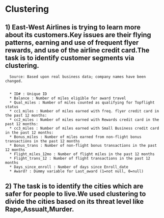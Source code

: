 # Clustering

## 1) East-West Airlines is trying to learn more about its customers.Key issues are their flying patterns, earning and use of frequent flyer rewards, and use of the     airline credit card.The task is to identify customer segments via clustering.				
				
      Source: Based upon real business data; company names have been changed.				
			

      * ID# : Unique ID
      * Balance : Number of miles eligible for award travel
      * Qual_miles : Number of miles counted as qualifying for Topflight status
      * cc1_miles : Number of miles earned with freq. flyer credit card in the past 12 months:
      * cc2_miles : Number of miles earned with Rewards credit card in the past 12 months:
      * cc3_miles : Number of miles earned with Small Business credit card in the past 12 months:
      * Bonus_miles : Number of miles earned from non-flight bonus transactions in the past 12 months
      * Bonus_trans : Number of non-flight bonus transactions in the past 12 months
      * Flight_miles_12mo : Number of flight miles in the past 12 months
      * Flight_trans_12 : Number of flight transactions in the past 12 months
      * Days_since_enroll : Number of days since Enroll_date
      * Award? : Dummy variable for Last_award (1=not null, 0=null)
      
      
## 2) The task is to identify the cities which are safer for people to live.We used clustering to divide the cities based on its threat level like Rape,Assualt,Murder.  
 
 
